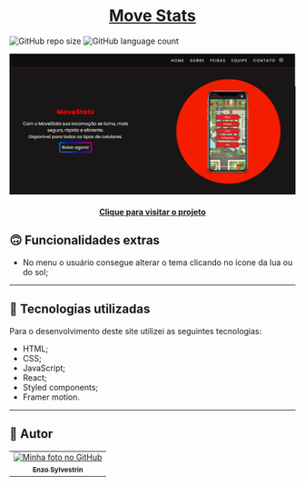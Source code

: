<h1 align="center">
  <a href="https://movestats.vercel.app">Move Stats</a>
</h1>

![GitHub repo size](https://img.shields.io/github/repo-size/EnzoSylvestrin/Move-Stats?style=for-the-badge)
![GitHub language count](https://img.shields.io/github/languages/count/EnzoSylvestrin/Move-Stats?style=for-the-badge)

![Resultado final do projeto](img-app.png)

<h4 align="center"><a href="https://movestats.vercel.app">Clique para visitar o projeto</a></h4>

## 🙃 Funcionalidades extras

- No menu o usuário consegue alterar o tema clicando no ícone da lua ou do sol;

---

## 💼 Tecnologias utilizadas

Para o desenvolvimento deste site utilizei as seguintes tecnologias:

- HTML;
- CSS;
- JavaScript;
- React;
- Styled components;
- Framer motion.

---

<h2>👻 Autor</h2>

<table>
  <tr>
    <td align="center">
      <a href="https://github.com/EnzoSylvestrin">
        <img src="https://avatars.githubusercontent.com/u/88488844?v=4" width="100px;" alt="Minha foto no GitHub"/><br>
        <sub>
          <b>Enzo Sylvestrin</b>
        </sub>
      </a>
    </td>
  </tr>
</table>


